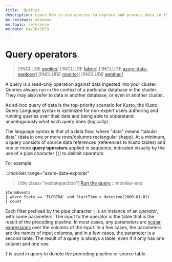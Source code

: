 ```yaml
---
title:  Queries
description: Learn how to use queries to explore and process data in the context of databases. 
ms.reviewer: alexans
ms.topic: reference
ms.date: 04/16/2023
---
```

# Query operators

> [!INCLUDE [applies](../includes/applies-to-version/applies.md)] [!INCLUDE [fabric](../includes/applies-to-version/fabric.md)] [!INCLUDE [azure-data-explorer](../includes/applies-to-version/azure-data-explorer.md)] [!INCLUDE [monitor](../includes/applies-to-version/monitor.md)] [!INCLUDE [sentinel](../includes/applies-to-version/sentinel.md)]

A query is a read-only operation against data ingested into your cluster. Queries always run in the context of a particular database in the cluster. They may also refer to data in another database, or even in another cluster.

As ad-hoc query of data is the top-priority scenario for Kusto, the Kusto Query Language syntax is optimized for non-expert users authoring and running queries over their data and being able to understand unambiguously what each query does (logically).

The language syntax is that of a data flow, where "data" means "tabular data" (data in one or more rows/columns rectangular shape). At a minimum, a query consists of source data references (references to Kusto tables) and one or more **query operators** applied in sequence, indicated visually by the use of a pipe character (`|`) to delimit operators.

For example:

:::moniker range="azure-data-explorer"
> [!div class="nextstepaction"]
> <a href="https://dataexplorer.azure.com/clusters/help/databases/Samples?query=H4sIAAAAAAAAAwsuyS/KdS1LzSspVuDlqlEoz0gtSlUILkksSVWwtVVQd/PxD/J0cVRXSMxLAQkXlYRk5qYq2CmkAFWUAJkaRgYGBroGhkCkCTIgOb80rwQATWE/B1YAAAA=" target="_blank">Run the query</a>
:::moniker-end

```kusto
StormEvents 
| where State == 'FLORIDA' and StartTime > datetime(2000-01-01)
| count
```

Each filter prefixed by the pipe character `|` is an instance of an *operator*, with some parameters. The input to the operator is the table that is the result of the preceding pipeline. In most cases, any parameters are [scalar expressions](scalar-data-types/index.md) over the columns of the input.
In a few cases, the parameters are the names of input columns, and in a few cases, the parameter is a second table. The result of a query is always a table, even if it only has one column and one row.

`T` is used in query to denote the preceding pipeline or source table.
